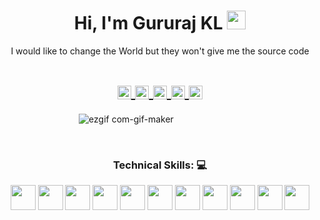 <h1 align="center">Hi, I'm Gururaj KL 
  <img src="https://raw.githubusercontent.com/iampavangandhi/iampavangandhi/master/gifs/Hi.gif" 
       width="30px">
  </h2></h1>



<p align="center">I would like to change the World but they won't give me the source code
  

<h1 align="center">
<a href="https://www.instagram.com/gururajstagram/">
  <img align="center" 
       alt="Lunox's Instagram" 
       height = "22px"
       width="22px" 
       src="https://user-images.githubusercontent.com/54950082/160267010-b1d2d9ad-71b5-4bb4-bce6-726a8da0292e.png" />
  </a>
  
<a href="https://www.linkedin.com/in/gururaj-kl-33363b188/">
  <img align="center" 
       alt="Linkdein" 
       width="22px" 
       src="https://user-images.githubusercontent.com/54950082/160267055-10fa08c3-c93a-4b03-9f72-4d11077f4370.png" />
  </a>

<a href="https://stackoverflow.com/users/16006347/gururaj-kl">
  <img align="center" 
       alt="Stack Overflow" 
       width="22px" 
       src="https://user-images.githubusercontent.com/54950082/160267081-1528a0a4-ec24-4ec9-9294-a8c516ebb8ec.png" />
  </a>
  
<a href="mailto:gururajragavendra7@gmail.com">
  <img align="center" 
       alt="Gmail" 
       width="22px" 
       src="https://user-images.githubusercontent.com/54950082/160267096-163b71c2-9047-4fea-a754-a43fe6a55b12.png" />
  </a>
  
  <a href="https://www.facebook.com/gururaj.ragavendra/">
  <img align="center" 
       alt="facebook" 
       width="22px" 
       src="https://user-images.githubusercontent.com/54950082/160267116-407a11aa-d4b4-49b0-8d3a-81cd95af161d.png" />
  </a>
</h1>





&nbsp;&nbsp;&nbsp;&nbsp;&nbsp;&nbsp;&nbsp;&nbsp;&nbsp;&nbsp;&nbsp;&nbsp;&nbsp;&nbsp;&nbsp;&nbsp;&nbsp;&nbsp;&nbsp;&nbsp;&nbsp;&nbsp;&nbsp;&nbsp;&nbsp;&nbsp;&nbsp;&nbsp;&nbsp;&nbsp;
![ezgif com-gif-maker](https://user-images.githubusercontent.com/55005374/95673501-37764680-0b66-11eb-8ee1-d4f4a2b285d9.gif)

&nbsp;


<p><H3 align="center"><strong> Technical Skills: 💻 </strong></p>
  
<!--  py   -->
  <img height="40" src="https://user-images.githubusercontent.com/54950082/160266593-8113a8fe-b378-45f9-bb5e-9de35f6a3c4a.png">
<!--  HTML   -->
  <img height="40" src="https://user-images.githubusercontent.com/54950082/160266661-abaa1c23-8039-4af9-abd0-40b6376c44e8.png">
<!--  CSS   -->
  <img height="40" src="https://user-images.githubusercontent.com/54950082/160266688-51503614-acde-46cd-a92e-ba3f68918f53.png">
<!--  JS   -->
  <img height="40" src="https://user-images.githubusercontent.com/54950082/160266711-4e1befad-c704-4f50-a6c5-0ac9e972c6fe.png">
<!--  React  -->
  <img height="40" src="https://user-images.githubusercontent.com/54950082/160266910-9432372c-fa93-46ac-ae1e-7cfd713ff05e.png">
<!-- NodeJs   -->
  <img height="40" src="https://user-images.githubusercontent.com/54950082/160266937-c0faf397-f7f9-4a99-a4cb-9f5c27727120.png">
<!--  C  -->
  <img height="40" src="https://user-images.githubusercontent.com/54950082/160266783-03dd4395-d374-497b-8218-493fa2a4710b.png">
<!--  C++  -->
  <img height="40" src="https://user-images.githubusercontent.com/54950082/160266746-b8904bc7-a315-44d2-a530-f20371ad4623.png">
<!--  Android  -->
  <img height="40" src="https://user-images.githubusercontent.com/54950082/160266822-8a02c787-6448-4798-ad32-cda9c0fe8c52.png">
<!--  Kotlin  -->
  <img height="40" src="https://user-images.githubusercontent.com/54950082/160266864-03955f00-8c38-4ba7-b44e-51644cabc8a9.png">
<!-- Git   -->
  <img height="40" src="https://user-images.githubusercontent.com/54950082/160266979-86e441c1-a137-4f91-b69e-fbd2d94e698c.png">

 </p>
  
&nbsp;  


&nbsp;

